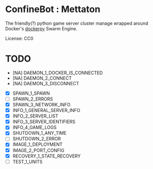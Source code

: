 # ConfineBot : Mettaton

The friendly(?) python game server cluster manage wrapped around Docker's [dockerpy](https://pypi.org/project/docker/) Swarm Engine.

License: CC0

# TODO

 - [NA] DAEMON_1_DOCKER_IS_CONNECTED
 - [NA] DAEMON_2_CONNECT
 - [NA] DAEMON_3_DISCONNECT
 - [X] SPAWN_1_SPAWN
 - [ ] SPAWN_2_ERRORS
 - [X] SPAWN_3_NETWORK_INFO
 - [X] INFO_1_GENERAL_SERVER_INFO
 - [X] INFO_2_SERVER_LIST
 - [X] INFO_3_SERVER_IDENTIFIERS
 - [X] INFO_4_GAME_LOGS
 - [X] SHUTDOWN_1_ANY_TIME
 - [ ] SHUTDOWN_2_ERROR
 - [X] IMAGE_1_DEPLOYMENT
 - [X] IMAGE_2_PORT_CONFIG
 - [X] RECOVERY_1_STATE_RECOVERY
 - [ ] TEST_1_UNITS
